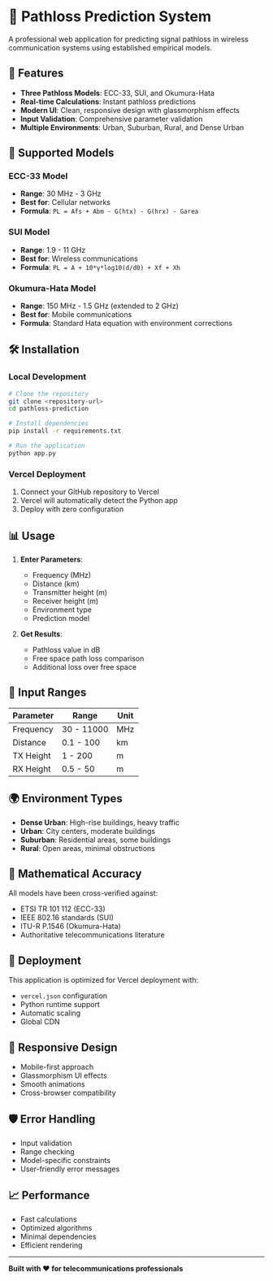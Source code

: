 # 📡 Pathloss Prediction System

A professional web application for predicting signal pathloss in wireless communication systems using established empirical models.

## 🚀 Features

- **Three Pathloss Models**: ECC-33, SUI, and Okumura-Hata
- **Real-time Calculations**: Instant pathloss predictions
- **Modern UI**: Clean, responsive design with glassmorphism effects
- **Input Validation**: Comprehensive parameter validation
- **Multiple Environments**: Urban, Suburban, Rural, and Dense Urban

## 🧮 Supported Models

### ECC-33 Model
- **Range**: 30 MHz - 3 GHz
- **Best for**: Cellular networks
- **Formula**: `PL = Afs + Abm - G(htx) - G(hrx) - Garea`

### SUI Model
- **Range**: 1.9 - 11 GHz
- **Best for**: Wireless communications
- **Formula**: `PL = A + 10*γ*log10(d/d0) + Xf + Xh`

### Okumura-Hata Model
- **Range**: 150 MHz - 1.5 GHz (extended to 2 GHz)
- **Best for**: Mobile communications
- **Formula**: Standard Hata equation with environment corrections

## 🛠️ Installation

### Local Development
```bash
# Clone the repository
git clone <repository-url>
cd pathloss-prediction

# Install dependencies
pip install -r requirements.txt

# Run the application
python app.py
```

### Vercel Deployment
1. Connect your GitHub repository to Vercel
2. Vercel will automatically detect the Python app
3. Deploy with zero configuration

## 📊 Usage

1. **Enter Parameters**:
   - Frequency (MHz)
   - Distance (km)
   - Transmitter height (m)
   - Receiver height (m)
   - Environment type
   - Prediction model

2. **Get Results**:
   - Pathloss value in dB
   - Free space path loss comparison
   - Additional loss over free space

## 🎯 Input Ranges

| Parameter | Range | Unit |
|-----------|-------|------|
| Frequency | 30 - 11000 | MHz |
| Distance | 0.1 - 100 | km |
| TX Height | 1 - 200 | m |
| RX Height | 0.5 - 50 | m |

## 🌍 Environment Types

- **Dense Urban**: High-rise buildings, heavy traffic
- **Urban**: City centers, moderate buildings
- **Suburban**: Residential areas, some buildings
- **Rural**: Open areas, minimal obstructions

## 🔬 Mathematical Accuracy

All models have been cross-verified against:
- ETSI TR 101 112 (ECC-33)
- IEEE 802.16 standards (SUI)
- ITU-R P.1546 (Okumura-Hata)
- Authoritative telecommunications literature

## 🚀 Deployment

This application is optimized for Vercel deployment with:
- `vercel.json` configuration
- Python runtime support
- Automatic scaling
- Global CDN

## 📱 Responsive Design

- Mobile-first approach
- Glassmorphism UI effects
- Smooth animations
- Cross-browser compatibility

## 🛡️ Error Handling

- Input validation
- Range checking
- Model-specific constraints
- User-friendly error messages

## 📈 Performance

- Fast calculations
- Optimized algorithms
- Minimal dependencies
- Efficient rendering

---

**Built with ❤️ for telecommunications professionals**
